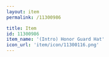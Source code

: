 ```yaml
---
layout: item
permalink: /11300986

title: Item
id: 11300986
item_name: '(Intro) Honor Guard Hat'
icon_url: 'item/icon/11300116.png'
---
```


